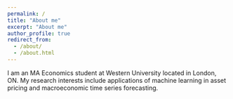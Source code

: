 ```yaml
---
permalink: /
title: "About me"
excerpt: "About me"
author_profile: true
redirect_from: 
  - /about/
  - /about.html
---
```


I am an MA Economics student at Western University located in London, ON. My research interests include applications of machine learning in asset pricing and macroeconomic time series forecasting.